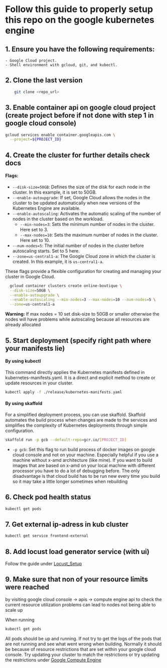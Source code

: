 # Follow this guide to properly setup this repo on the google kubernetes engine
## 1. Ensure you have the following requirements:
    - Google Cloud project.
    - Shell environment with gcloud, git, and kubectl.

## 2. Clone the last version 

```sh
    git clone <repo_url>
```

## 3. Enable container api on google cloud project (create project before if not done with step 1 in google cloud console)

```sh
gcloud services enable container.googleapis.com \
  --project=${PROJECT_ID}
```

## 4. Create the cluster for further details check docs 

#### Flags:

- `--disk-size=50GB`: Defines the size of the disk for each node in the cluster. In this example, it is set to 50GB.
- `--enable-autoupgrade`:  If set, Google Cloud allows the nodes in the cluster to be updated automatically when new versions of the Kubernetes Engine are available.
- `--enable-autoscaling`: Activates the automatic scaling of the number of nodes in the cluster based on the workload.
  - `--min-nodes=3`: Sets the minimum number of nodes in the cluster. Here set to 3.
  - `--max-nodes=10`: Sets the maximum number of nodes in the cluster. Here set to 10.
- `--num-nodes=5`: The initial number of nodes in the cluster before autoscaling starts. Set to 5 here.
- `--zone=us-central1-a`: The Google Cloud zone in which the cluster is created. In this example, it is `us-central1-a`.

These flags provide a flexible configuration for creating and managing your cluster in Google Cloud.

```sh
  gcloud container clusters create online-boutique \
  --disk-size=50GB \
  --enable-autoupgrade \
  --enable-autoscaling --min-nodes=3 --max-nodes=10 --num-nodes=5 \
  --zone=us-central1-a
```

**Warning:** If max nodes = 10 set disk-size to 50GB or smaller otherwise the nodes will have problems while autoscaling because all resources are already allocated

## 5. Start deployment (specify right path where your manifests lie)

#### By using kubectl

This command directly applies the Kubernetes manifests defined in kubernetes-manifests.yaml. It is a direct and explicit method to create or update resources in your cluster.

```sh
kubectl apply -f ./release/kubernetes-manifests.yaml
```

#### By using skaffold

For a simplified deployment process, you can use skaffold. Skaffold automates the build process when changes are made to the services and simplifies the complexity of Kubernetes deployments through simple configuration.

```sh
skaffold run -p gcb --default-repo=gcr.io/[PROJECT_ID]
```

- `-p gcb`: Set this flag to run build process of docker images on google cloud console and not on your machine. Especially helpful if you use a machine without x-amd architecture (like mine). If you want to build images that are based on x-amd on your local machine with different processor you have to do a lot of debugging before. The only disadvantage is that cloud build has to be run new every time you build so it may take a little longer sometimes when rebuilding 


## 6. Check pod health status

```sh
kubectl get pods
```

## 7. Get external ip-adress in kub cluster

```sh
kubectl get service frontend-external
```

## 8. Add locust load generator service (with ui) 

Follow the guide under [Locust_Setup](../loadgenerator/deploy.md)


## 9. Make sure that non of your resource limits were reached
by visiting google cloud console -> apis -> compute engine api to check the current resource utilization
problems can lead to nodes not being able to scale up

When running 

```sh
kubectl get pods
```

All pods should be up and running. If not try to get the logs of the pods that are not running and see what went wrong when building. Normally it should be because of resource restrictions that are set within your google cloud console. Try updating your cluster to match the restrictions or try updating the restrictions under [Google Compute Engine](https://console.cloud.google.com/apis/api/compute.googleapis.com/)


